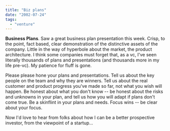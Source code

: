 ```yaml
---
title: "Biz plans"
date: "2002-07-24"
tags: 
  - "venture"
---
```


**Business Plans**. Saw a great business plan presentation this week. Crisp, to the point, fact based, clear demonstration of the distinctive assets of the company. Little in the way of hyperbole about the market, the product architecture. I think some companies must forget that, as a vc, I've seen literally thousands of plans and presentations (and thousands more in my life pre-vc). My patience for fluff is gone.

Please please hone your plans and presentations. Tell us about the key people on the team and why they are winners. Tell us about the real customer and product progress you've made so far, not what you wish will happen. Be honest about what you don't know -- be honest about the risks and unknowns in your plan, and tell us how you will adapt if plans don't come true. Be a skinflint in your plans and needs. Focus wins -- be clear about your focus.

Now I'd love to hear from folks about how I can be a better prospective investor, from the viewpoint of a startup...
